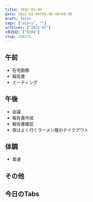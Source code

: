 ```yaml
---
title: 2022-02-04
date: 2022-02-04T00:00:00+09:00
draft: false
tags: ["diary", ""]
archives: ["2022-02"]
n年日記: ["0204"]
slug: 258271
---
```

## 午前
- 在宅勤務
- 報告書
- ミーティング
## 午後
- 会議
- 報告書作成
- 報告書確認
- 夜はよく行くラーメン屋のテイクアウト
## 体調
- 普通
## その他
## 今日のTabs